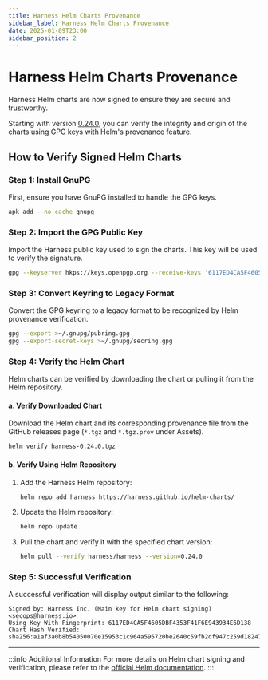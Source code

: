 ```yaml
---
title: Harness Helm Charts Provenance
sidebar_label: Harness Helm Charts Provenance
date: 2025-01-09T23:00
sidebar_position: 2
---
```


# Harness Helm Charts Provenance

Harness Helm charts are now signed to ensure they are secure and trustworthy. 

Starting with version [0.24.0](../release-notes/self-managed-enterprise-edition.md), you can verify the integrity and origin of the charts using GPG keys with Helm's provenance feature.

## How to Verify Signed Helm Charts

### Step 1: Install GnuPG
First, ensure you have GnuPG installed to handle the GPG keys.

```bash
apk add --no-cache gnupg
```

### Step 2: Import the GPG Public Key
Import the Harness public key used to sign the charts. This key will be used to verify the signature.

```bash
gpg --keyserver hkps://keys.openpgp.org --receive-keys '6117ED4CA5F4605DBF4353F41F6E943934E6D138'
```

### Step 3: Convert Keyring to Legacy Format
Convert the GPG keyring to a legacy format to be recognized by Helm provenance verification.

```bash
gpg --export >~/.gnupg/pubring.gpg
gpg --export-secret-keys >~/.gnupg/secring.gpg
```

### Step 4: Verify the Helm Chart
Helm charts can be verified by downloading the chart or pulling it from the Helm repository.

#### a. Verify Downloaded Chart
Download the Helm chart and its corresponding provenance file from the GitHub releases page (`*.tgz` and `*.tgz.prov` under Assets).

```bash
helm verify harness-0.24.0.tgz
```

#### b. Verify Using Helm Repository
1. Add the Harness Helm repository:

   ```bash
   helm repo add harness https://harness.github.io/helm-charts/
   ```

2. Update the Helm repository:

   ```bash
   helm repo update
   ```

3. Pull the chart and verify it with the specified chart version:

   ```bash
   helm pull --verify harness/harness --version=0.24.0
   ```

### Step 5: Successful Verification
A successful verification will display output similar to the following:

```plaintext
Signed by: Harness Inc. (Main key for Helm chart signing) <secops@harness.io>
Using Key With Fingerprint: 6117ED4CA5F4605DBF4353F41F6E943934E6D138
Chart Hash Verified: sha256:a1af3a0b8b54050070e15953c1c964a595720be2640c59fb2df947c259d18247
```
***

:::info Additional Information
For more details on Helm chart signing and verification, please refer to the [official Helm documentation](https://helm.sh/docs/topics/provenance/).
:::